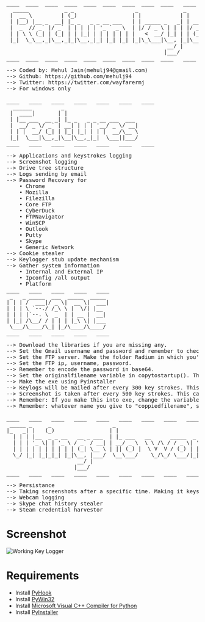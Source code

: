 <pre>
____  ____  ____  ____  ____  ____  ____  ____  ____   ____   ____   ____   ____   ____
  _____           _ _                   _              _
 |  __ \         | (_)                 | |            | |
 | |__) |__ _  __| |_ _   _ _ __ ___   | | _____ _   _| | ___   __ _  __ _  ___ _ __
 |  _  // _` |/ _` | | | | | '_ ` _ \  | |/ / _ \ | | | |/ _ \ / _` |/ _` |/ _ \ '__|
 | | \ \ (_| | (_| | | |_| | | | | | | |   <  __/ |_| | | (_) | (_| | (_| |  __/ |
 |_|  \_\__,_|\__,_|_|\__,_|_| |_| |_| |_|\_\___|\__, |_|\___/ \__, |\__, |\___|_|
                                                  __/ |         __/ | __/ |
                                                 |___/         |___/ |___/
____  ____  ____  ____  ____  ____  ____  ____  ____   ____   ____   ____   ____   ____

--> Coded by: Mehul Jain(mehulj94@gmail.com)
--> Github: https://github.com/mehulj94
--> Twitter: https://twitter.com/wayfarermj
--> For windows only

____   ____   ____   ____   ____   ____   ____
  ______         _
 |  ____|       | |
 | |__ ___  __ _| |_ _   _ _ __ ___  ___
 |  __/ _ \/ _` | __| | | | '__/ _ \/ __|
 | | |  __/ (_| | |_| |_| | | |  __/\__ \
 |_|  \___|\__,_|\__|\__,_|_|  \___||___/
____   ____   ____   ____   ____   ____   ____

--> Applications and keystrokes logging
--> Screenshot logging
--> Drive tree structure
--> Logs sending by email
--> Password Recovery for
    • Chrome
    • Mozilla
    • Filezilla
    • Core FTP
    • CyberDuck
    • FTPNavigator
    • WinSCP
    • Outlook
    • Putty
    • Skype
    • Generic Network
--> Cookie stealer
--> Keylogger stub update mechanism
--> Gather system information
    • Internal and External IP
    • Ipconfig /all output
    • Platform
____   ____   ____   ____   ____
 _   _ _____  ___  _____  _____
| | | /  ___|/ _ \|  __ \|  ___|
| | | \ `--./ /_\ \ |  \/| |__
| | | |`--. \  _  | | __ |  __|
| |_| /\__/ / | | | |_\ \| |___
 \___/\____/\_| |_/\____/\____/
____   ____   ____   ____   ____

--> Download the libraries if you are missing any.
--> Set the Gmail username and password and remember to check allow connection from less secure apps in gmail settings.
--> Set the FTP server. Make the folder Radium in which you'll store the new version of exe.
--> Set the FTP ip, username, password.
--> Remember to encode the password in base64.
--> Set the originalfilename variable in copytostartup(). This should be equal to the name of the exe.
--> Make the exe using Pyinstaller
--> Keylogs will be mailed after every 300 key strokes. This can be changed.
--> Screenshot is taken after every 500 key strokes. This can be changed.
--> Remember: If you make this into exe, change the variable "originalfilename" and "coppiedfilename" in function copytostartup().
--> Remember: whatever name you give to "coppiedfilename", should be given to checkfilename in deleteoldstub().

____   ____   ____   ____   ____   ____   ____   ____   ____   ____   ____   ____
 _____ _     _                   _                             _
|_   _| |   (_)                 | |                           | |
  | | | |__  _ _ __   __ _ ___  | |_ ___   __      _____  _ __| | __   ___  _ __
  | | | '_ \| | '_ \ / _` / __| | __/ _ \  \ \ /\ / / _ \| '__| |/ /  / _ \| '_ \
  | | | | | | | | | | (_| \__ \ | || (_) |  \ V  V / (_) | |  |   <  | (_) | | | |
  \_/ |_| |_|_|_| |_|\__, |___/  \__\___/    \_/\_/ \___/|_|  |_|\_\  \___/|_| |_|
                      __/ |
                     |___/
____   ____   ____   ____   ____   ____   ____   ____   ____   ____   ____   ____

--> Persistance
--> Taking screenshots after a specific time. Making it keystrokes independent.
--> Webcam logging
--> Skype chat history stealer
--> Steam credential harvestor
</pre>
# Screenshot
![Working Key Logger](https://i.imgur.com/1YCNZOp.png)
# Requirements
* Install [PyHook](https://sourceforge.net/projects/pyhook/)
* Install [PyWin32](https://sourceforge.net/projects/pywin32/)
* Install [Microsoft Visual C++ Compiler for Python](https://www.microsoft.com/en-us/download/details.aspx?id=44266)
* Install [PyInstaller](http://www.pyinstaller.org/)
